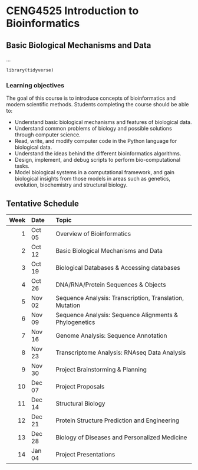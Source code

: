 # CENG4525 Introduction to Bioinformatics

## Basic Biological Mechanisms and Data

...


```python
library(tidyverse)
```

### Learning objectives

The goal of this course is to introduce concepts of bioinformatics and modern scientific methods. Students completing the course should be able to:

* Understand basic biological mechanisms and features of biological data.
* Understand common problems of biology and possible solutions through computer science.
* Read, write, and modify computer code in the Python language for biological data.
* Understand the ideas behind the different bioinformatics algorithms.
* Design, implement, and debug scripts to perform bio-computational tasks.
* Model biological systems in a computational framework, and gain biological insights from those models in areas such as genetics, evolution, biochemistry and structural biology.

## Tentative Schedule

Week | Date   | Topic |
-----:|:--------|:--------------------------------|
1     | Oct 05 | Overview of Bioinformatics |
2     | Oct 12 | Basic Biological Mechanisms and Data |
3     | Oct 19 | Biological Databases & Accessing databases |
4     | Oct 26 | DNA/RNA/Protein Sequences & Objects |
5     | Nov 02 | Sequence Analysis: Transcription, Translation, Mutation |
6     | Nov 09 | Sequence Analysis: Sequence Alignments & Phylogenetics |
7     | Nov 16 | Genome Analysis: Sequence Annotation |
8     | Nov 23 | Transcriptome Analysis: RNAseq Data Analysis |
9     | Nov 30 | Project Brainstorming & Planning |
10    | Dec 07 | Project Proposals |
11    | Dec 14 | Structural Biology |
12    | Dec 21 | Protein Structure Prediction and Engineering |
13    | Dec 28 | Biology of Diseases and Personalized Medicine |
14    | Jan 04 | Project Presentations |

